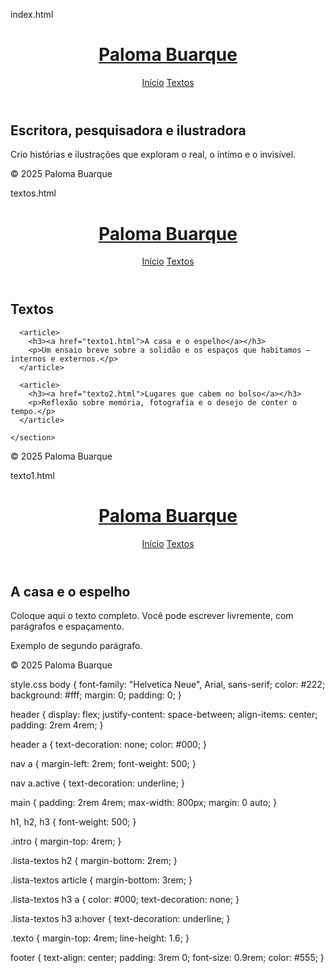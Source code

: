 index.html
<!DOCTYPE html>
<html lang="pt-BR">
<head>
  <meta charset="UTF-8">
  <meta name="viewport" content="width=device-width, initial-scale=1.0">
  <title>Paloma Buarque</title>
  <link rel="stylesheet" href="style.css">
</head>
<body>
  <header>
    <h1><a href="index.html">Paloma Buarque</a></h1>
    <nav>
      <a href="index.html" class="active">Início</a>
      <a href="textos.html">Textos</a>
    </nav>
  </header>

  <main>
    <section class="intro">
      <h2>Escritora, pesquisadora e ilustradora</h2>
      <p>Crio histórias e ilustrações que exploram o real, o íntimo e o invisível.</p>
    </section>
  </main>

  <footer>
    <p>© 2025 Paloma Buarque</p>
  </footer>
</body>
</html>

textos.html
<!DOCTYPE html>
<html lang="pt-BR">
<head>
  <meta charset="UTF-8">
  <meta name="viewport" content="width=device-width, initial-scale=1.0">
  <title>Textos | Paloma Buarque</title>
  <link rel="stylesheet" href="style.css">
</head>
<body>
  <header>
    <h1><a href="index.html">Paloma Buarque</a></h1>
    <nav>
      <a href="index.html">Início</a>
      <a href="textos.html" class="active">Textos</a>
    </nav>
  </header>

  <main>
    <section class="lista-textos">
      <h2>Textos</h2>

      <article>
        <h3><a href="texto1.html">A casa e o espelho</a></h3>
        <p>Um ensaio breve sobre a solidão e os espaços que habitamos — internos e externos.</p>
      </article>

      <article>
        <h3><a href="texto2.html">Lugares que cabem no bolso</a></h3>
        <p>Reflexão sobre memória, fotografia e o desejo de conter o tempo.</p>
      </article>

    </section>
  </main>

  <footer>
    <p>© 2025 Paloma Buarque</p>
  </footer>
</body>
</html>

texto1.html
<!DOCTYPE html>
<html lang="pt-BR">
<head>
  <meta charset="UTF-8">
  <meta name="viewport" content="width=device-width, initial-scale=1.0">
  <title>A casa e o espelho | Paloma Buarque</title>
  <link rel="stylesheet" href="style.css">
</head>
<body>
  <header>
    <h1><a href="index.html">Paloma Buarque</a></h1>
    <nav>
      <a href="index.html">Início</a>
      <a href="textos.html">Textos</a>
    </nav>
  </header>

  <main>
    <article class="texto">
      <h2>A casa e o espelho</h2>
      <p>Coloque aqui o texto completo. Você pode escrever livremente, com parágrafos e espaçamento.</p>
      <p>Exemplo de segundo parágrafo.</p>
    </article>
  </main>

  <footer>
    <p>© 2025 Paloma Buarque</p>
  </footer>
</body>
</html>

style.css
body {
  font-family: "Helvetica Neue", Arial, sans-serif;
  color: #222;
  background: #fff;
  margin: 0;
  padding: 0;
}

header {
  display: flex;
  justify-content: space-between;
  align-items: center;
  padding: 2rem 4rem;
}

header a {
  text-decoration: none;
  color: #000;
}

nav a {
  margin-left: 2rem;
  font-weight: 500;
}

nav a.active {
  text-decoration: underline;
}

main {
  padding: 2rem 4rem;
  max-width: 800px;
  margin: 0 auto;
}

h1, h2, h3 {
  font-weight: 500;
}

.intro {
  margin-top: 4rem;
}

.lista-textos h2 {
  margin-bottom: 2rem;
}

.lista-textos article {
  margin-bottom: 3rem;
}

.lista-textos h3 a {
  color: #000;
  text-decoration: none;
}

.lista-textos h3 a:hover {
  text-decoration: underline;
}

.texto {
  margin-top: 4rem;
  line-height: 1.6;
}

footer {
  text-align: center;
  padding: 3rem 0;
  font-size: 0.9rem;
  color: #555;
}
